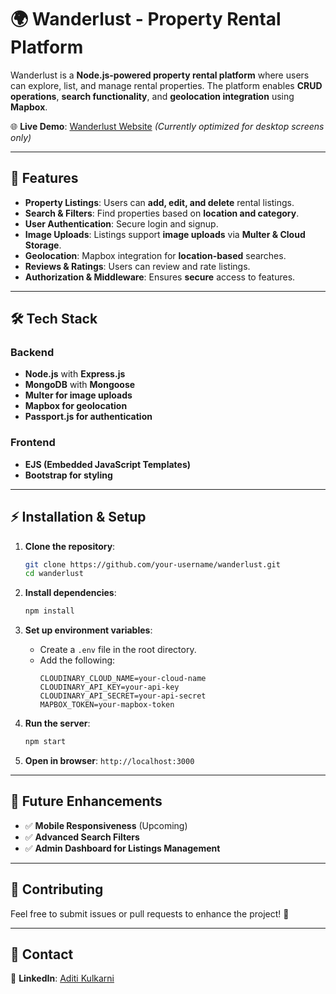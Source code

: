 # 🌍 Wanderlust - Property Rental Platform

Wanderlust is a **Node.js-powered property rental platform** where users can explore, list, and manage rental properties. The platform enables **CRUD operations**, **search functionality**, and **geolocation integration** using **Mapbox**.

🌐 **Live Demo**: [Wanderlust Website](https://wanderlust-website-mernstackproject.onrender.com/listings) *(Currently optimized for desktop screens only)*

---

## 🚀 Features

- **Property Listings**: Users can **add, edit, and delete** rental listings.
- **Search & Filters**: Find properties based on **location and category**.
- **User Authentication**: Secure login and signup.
- **Image Uploads**: Listings support **image uploads** via **Multer & Cloud Storage**.
- **Geolocation**: Mapbox integration for **location-based** searches.
- **Reviews & Ratings**: Users can review and rate listings.
- **Authorization & Middleware**: Ensures **secure** access to features.

---

## 🛠 Tech Stack

### **Backend**
- **Node.js** with **Express.js**
- **MongoDB** with **Mongoose**
- **Multer for image uploads**
- **Mapbox for geolocation**
- **Passport.js for authentication**

### **Frontend**
- **EJS (Embedded JavaScript Templates)**
- **Bootstrap for styling**

---

## ⚡ Installation & Setup

1. **Clone the repository**:
   ```sh
   git clone https://github.com/your-username/wanderlust.git
   cd wanderlust
   ```

2. **Install dependencies**:
   ```sh
   npm install
   ```

3. **Set up environment variables**:
   - Create a `.env` file in the root directory.
   - Add the following:
     ```env
     CLOUDINARY_CLOUD_NAME=your-cloud-name
     CLOUDINARY_API_KEY=your-api-key
     CLOUDINARY_API_SECRET=your-api-secret
     MAPBOX_TOKEN=your-mapbox-token
     ```

4. **Run the server**:
   ```sh
   npm start
   ```

5. **Open in browser**: `http://localhost:3000`
---

## 📜 Future Enhancements
- ✅ **Mobile Responsiveness** (Upcoming)
- ✅ **Advanced Search Filters**
- ✅ **Admin Dashboard for Listings Management**

---

## 🤝 Contributing
Feel free to submit issues or pull requests to enhance the project! 🚀

---

## 📧 Contact
🔗 **LinkedIn**: [Aditi Kulkarni](https://www.linkedin.com/in/aditi-kulkarni-45a9381b7/)
